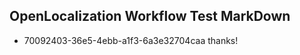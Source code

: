 ## OpenLocalization Workflow Test MarkDown
* 70092403-36e5-4ebb-a1f3-6a3e32704caa thanks!

<!--HONumber=Jul16_HO4-->


